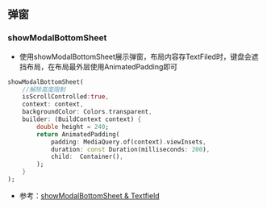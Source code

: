 ## 弹窗

### showModalBottomSheet

- 使用showModalBottomSheet展示弹窗，布局内容存TextFiled时，键盘会遮挡布局，在布局最外层使用AnimatedPadding即可

```dart
showModalBottomSheet(
    //解除高度限制
    isScrollControlled:true,
    context: context,
    backgroundColor: Colors.transparent,
    builder: (BuildContext context) {
        double height = 240;
        return AnimatedPadding(
            padding: MediaQuery.of(context).viewInsets,
            duration: const Duration(milliseconds: 200),
            child:  Container(),
        );
    }
);
```

- 参考：[showModalBottomSheet & Textfield](https://juejin.im/post/6844903846645334023)

